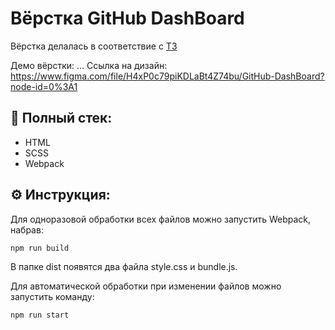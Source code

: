 # Вёрстка GitHub DashBoard

Вёрстка делалась в соответствие с [ТЗ](https://github.com/avito-tech/pro-fe-trainee-task/blob/master/README.md)

Демо вёрстки: ...
Ссылка на дизайн: https://www.figma.com/file/H4xP0c79piKDLaBt4Z74bu/GitHub-DashBoard?node-id=0%3A1

## :memo: Полный стек:
  - HTML
  - SCSS
  - Webpack

## :gear: Инструкция:

Для одноразовой обработки всех файлов можно запустить Webpack, набрав:

`npm run build`

В папке dist появятся два файла style.css и bundle.js.

Для автоматической обработки при изменении файлов можно запустить команду:

`npm run start`
